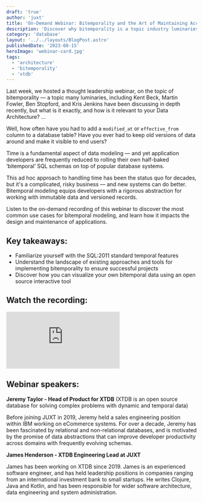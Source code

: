 ```yaml
---
draft: 'true'
author: 'juxt'
title: 'On-Demand Webinar: Bitemporality and the Art of Maintaining Accurate Databases'
description: 'Discover why bitemporality is a topic industry luminaries are talking about, and how it will likely to impact your work in 2024'
category: 'database'
layout: '../../layouts/BlogPost.astro'
publishedDate: '2023-08-15'
heroImage: 'webinar-card.jpg'
tags:
  - 'architecture'
  - 'bitemporality'
  - 'xtdb'
---
```


Last week, we hosted a thought leadership webinar, on the topic of bitemporality — a topic many luminaries, including Kent Beck, Martin Fowler, Ben Stopford, and Kris Jenkins have been discussing in depth recently, but what is it exactly, and how is it relevant to your Data Architecture? …

Well, how often have you had to add a `modified_at` or `effective_from` column to a database table? Have you ever had to keep old versions of data around and make it visible to end users?

Time is a fundamental aspect of data modeling — and yet application developers are frequently reduced to rolling their own half-baked ‘bitemporal’ SQL schemas on top of popular database systems.

This ad hoc approach to handling time has been the status quo for decades, but it's a complicated, risky business — and new systems can do better.
Bitemporal modeling equips developers with a rigorous abstraction for working with immutable data and versioned records.

Listen to the on-demand recording of this webinar to discover the most common use cases for bitemporal modeling, and learn how it impacts the design and maintenance of applications.

## Key takeaways:

- Familiarize yourself with the SQL:2011 standard temporal features
- Understand the landscape of existing approaches and tools for implementing bitemporality to ensure successful projects
- Discover how you can visualize your own bitemporal data using an open source interactive tool

## Watch the recording:

<iframe class="aspect-video w-full" src="https://www.youtube.com/watch?v=9ssla_7KE_Y" title="on-demand webinar" frameborder="0" allow="accelerometer; autoplay; clipboard-write; encrypted-media; gyroscope; picture-in-picture" allowfullscreen></iframe>

## Webinar speakers:

**Jeremy Taylor - Head of Product for XTDB** (XTDB is an open source database for solving complex problems with dynamic and temporal data)

Before joining JUXT in 2019, Jeremy held a sales engineering position within IBM working on eCommerce systems. For over a decade, Jeremy has been fascinated by relational and non-relational databases, and is motivated by the promise of data abstractions that can improve developer productivity across domains with frequently evolving schemas.

**James Henderson - XTDB Engineering Lead at JUXT**

James has been working on XTDB since 2019. James is an experienced software engineer, and has held leadership positions in companies ranging from an international investment bank to small startups. He writes Clojure, Java and Kotlin, and has been responsible for wider software architecture, data engineering and system administration.
